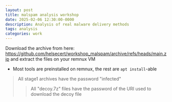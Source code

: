 ```yaml
---
layout: post
title: malspam analysis workshop
date: 2025-02-06 12:30:00-0000
description: Analysis of real malware delivery methods
tags: analysis
categories: work
---
```


Download the archive from here: https://github.com/helsecert/workshop_malspam/archive/refs/heads/main.zip and extract the files on your remnux VM
- Most tools are preinstalled on remnux, the rest are `apt install`-able

> All stage1 archives have the password "infected"
>> All "decoy.7z" files have the password of the URI used to download the decoy file 
